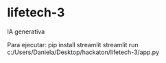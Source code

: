 # lifetech-3
IA generativa

Para ejecutar:
pip install streamlit
streamlit run c:/Users/Daniela/Desktop/hackaton/lifetech-3/app.py 